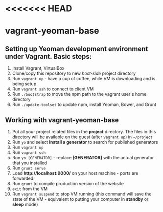 <<<<<<< HEAD
=======
vagrant-yeoman-base
===================

Setting up Yeoman development environment under Vagrant. Basic steps:
---

1. Install Vagrant, VirtualBox
2. Clone/copy this repository to new *host-side* project directory
3. Run `vagrant up` - have a cup of coffee, while VM is downloading and is being setup
4. Run `vagrant ssh` to connect to client VM
5. Run `./bootstrap` to move the npm path to the vagrant user's home directory
6. Run `./update-toolset` to update npm, install Yeoman, Bower, and Grunt


Working with vagrant-yeoman-base
---

1. Put all your project related files in the **project** directory. The files in this directory will be available on the guest (after `vagrant up`) in `~/project`
2. Run `yo` and select **Install a generator** to search for published generators
3. Run `vagrant up`
4. Run `vagrant ssh`
5. Run `yo [GENERATOR]` - replace **[GENERATOR]** with the actual generator that you installed
6. Run `grunt serve`
7. Load **http://localhost:9000/** on your host machine - ports are forwarded
8. Run `grunt` to compile production version of the website
9. `exit` from the VM
10. Run `vagrant suspend` to stop VM running (this command will save the state of the VM - equivalent to putting your computer in **standby** or **sleep** mode)
